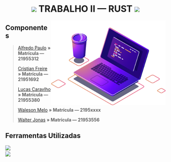 <h1 align="center"> <img width="40px" src="https://cdn.discordapp.com/attachments/877373208448368670/894256713958555678/sasas.png"/> TRABALHO II — RUST <img width="40px" src="https://cdn.discordapp.com/attachments/877373208448368670/894256713958555678/sasas.png"/> </h1>

<img src="https://github.com/Lyem/Lyem/blob/main/computer-illustration.png?raw=true" width="360px" align="right">

## Componentes

> [Alfredo Paulo](https://github.com/AlfredoPaulo)  **» Matrícula — 21955312**
> 
> [Cristian Freire](https://github.com/cristianfreire)  **» Matrícula — 21951692**
> 
> [Lucas Caravlho](https://github.com/Luscarvalho)  **» Matrícula — 21955380**
> 
> [Waleson Melo](https://github.com/waleson-melo)  **» Matrícula — 2195xxxx**
> 
> [Walter Jonas](https://github.com/WALTER-OBS-DEBUG)  **» Matrícula — 21953556**

## Ferramentas Utilizadas

<a href="https://code.visualstudio.com//"><img src="https://img.shields.io/badge/Visual%20studio%20Code-0D1117?style=for-the-badge&logo=visual-studio-code&logoColor=007ACC" /></a> \
<a href="https://play.rust-lang.org/"><img src="https://img.shields.io/badge/Rust Playground-0D1117?style=for-the-badge&logo=Rust&logoColor=white" /></a> 

